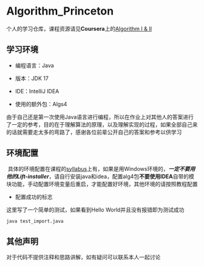 # Algorithm_Princeton

个人的学习仓库，课程资源请见**Coursera**上的[Algorithm I & II](https://www.coursera.org/learn/algorithms-part1/home/welcome) 

## 学习环境

- 编程语言：Java
- 版本：JDK 17
- IDE：IntelliJ IDEA

- 使用的额外包：Algs4

​        由于自己还是第一次使用Java语言进行编程，所以在作业上对其他人的答案进行了一定的参考，目的在于理解算法的原理，以及理解实现的过程，如果全部自己来的话就需要走太多的弯路了，感谢各位前辈公开自己的答案和参考以供学习



## 环境配置

​        具体的环境配置在课程的[syllabus](https://www.coursera.org/learn/algorithms-part1/resources/CrmR4)上有，如果是用Windows环境的，***一定不要用他的Lift-installer***，请自行安装java和idea，配置alg4包**不要使用IDEA**自带的模块功能，手动配置环境变量后重启，才能配置好环境，其他环境的请按照教程配置

- 配置成功的标志

这里写了一个简单的测试，如果看到Hello World并且没有报错即为测试成功

``` bash
java test_import.java
```



## 其他声明

对于代码不提供注释和思路讲解，如有疑问可以联系本人一起讨论





